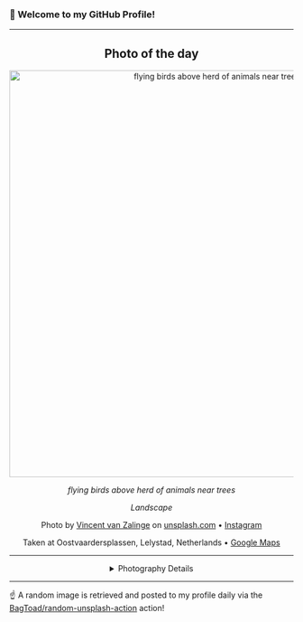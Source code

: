 ### 👋 Welcome to my GitHub Profile!

----
<div align="center">

## Photo of the day
  
  <a href="https://unsplash.com/photos/flying-birds-above-herd-of-animals-near-trees-jj2ab1xIxrg"><img width="720" src="https://images.unsplash.com/photo-1506333438925-a6203045b492?crop=entropy&cs=tinysrgb&fit=max&fm=jpg&ixid=M3w1OTQ0OTd8MHwxfHJhbmRvbXx8fHx8fHx8fDE3MzEzMDUzNzR8&ixlib=rb-4.0.3&q=80&w=1080" alt="flying birds above herd of animals near trees"></a>
  
  <em>flying birds above herd of animals near trees</em>
  
  <em>Landscape</em>

  Photo by [Vincent van Zalinge](null) on [unsplash.com](https://unsplash.com/) • [Instagram](https://instagram.com/vincentvanzalinge)
  
  Taken at Oostvaardersplassen, Lelystad, Netherlands • [Google Maps](https://www.google.com/maps/search/?api=1&query=52.4656505879563,5.39205570111085)
  
  ---
  
<details>
<summary>Photography Details</summary>
  
| Parameter     | Value |
| ------------- | ----- |
| Camera Model  | null |
| Exposure Time | null |
| Aperture      | null |
| Focal Length  | null |
| ISO           | null |
| Location      | Oostvaardersplassen, Lelystad, Netherlands (Netherlands) |
| Coordinates   | Latitude 52.4656505879563, Longitude 5.39205570111085 |

</details>

</div>

----

☝️ A random image is retrieved and posted to my profile daily via the [BagToad/random-unsplash-action](https://github.com/BagToad/random-unsplash-action) action!
